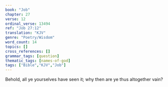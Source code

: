 ```yaml
---
book: "Job"
chapter: 27
verse: 12
ordinal_verse: 13494
ref: "Job 27:12"
translation: "KJV"
genre: "Poetry/Wisdom"
word_count: 14
topics: []
cross_references: []
grammar_tags: [question]
thematic_tags: [names-of-god]
tags: ["Bible","KJV","Job"]
---
```

Behold, all ye yourselves have seen it; why then are ye thus altogether vain?
